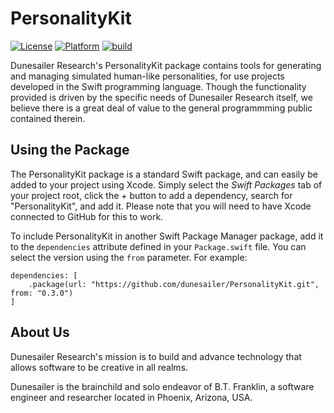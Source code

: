PersonalityKit
==============

[![License](https://img.shields.io/badge/License-MIT-blue.svg)](https://github.com/dunesailer/PersonalityKit/blob/master/LICENSE)
[![Platform](https://img.shields.io/badge/in-swift5.3-orange.svg)](https://github.com/apple/swift)
[![build](https://github.com/dunesailer/PersonalityKit/workflows/build/badge.svg)](https://github.com/dunesailer/PersonalityKit/actions?query=workflow%3Abuild)

Dunesailer Research's PersonalityKit package contains tools for generating and managing simulated human-like personalities, for use projects developed in the Swift programming language. Though the functionality provided is driven by the specific needs of Dunesailer Research itself, we believe there is a great deal of value to the general programmming public contained therein.


## Using the Package

The PersonalityKit package is a standard Swift package, and can easily be added to your project using Xcode. Simply select the *Swift Packages* tab of your project root, click the + button to add a dependency, search for "PersonalityKit", and add it. Please note that you will need to have Xcode connected to GitHub for this to work.

To include PersonalityKit in another Swift Package Manager package, add it to the `dependencies` attribute defined in your `Package.swift` file. You can select the version using the `from` parameter. For example:
```
dependencies: [
    .package(url: "https://github.com/dunesailer/PersonalityKit.git", from: "0.3.0")
]
```


## About Us

Dunesailer Research's mission is to build and advance technology that allows software to be creative in all realms.

Dunesailer is the brainchild and solo endeavor of B.T. Franklin, a software engineer and researcher located in Phoenix, Arizona, USA.
